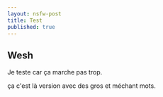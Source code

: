 ```yaml
---
layout: nsfw-post
title: Test
published: true
---
```


## Wesh

Je teste car ça marche pas trop.

ça c'est là version avec des gros et méchant mots.
